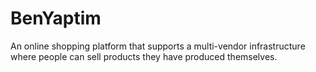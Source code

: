 # BenYaptim
 An online shopping platform that supports a multi-vendor infrastructure where people can sell products they have produced themselves.
